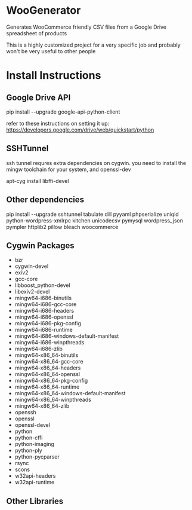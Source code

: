 # WooGenerator
Generates WooCommerce friendly CSV files from a Google Drive spreadsheet of products

This is a highly customized project for a very specific job and probably won't be very useful to other people

Install Instructions
====================

Google Drive API
----------------

pip install --upgrade google-api-python-client

refer to these instructions on setting it up:
https://developers.google.com/drive/web/quickstart/python

SSHTunnel
---------

ssh tunnel requres extra dependencies on cygwin. you need to install the mingw toolchain for your system, and openssl-dev

apt-cyg install libffi-devel


Other dependencies
------------------

pip install --upgrade sshtunnel tabulate dill pyyaml phpserialize uniqid python-wordpress-xmlrpc kitchen unicodecsv pymysql wordpress_json pympler httplib2 pillow bleach woocommerce

Cygwin Packages
---------------
 - bzr
 - cygwin-devel
 - exiv2
 - gcc-core
 - libboost_python-devel
 - libexiv2-devel
 - mingw64-i686-binutils
 - mingw64-i686-gcc-core
 - mingw64-i686-headers
 - mingw64-i686-openssl
 - mingw64-i686-pkg-config
 - mingw64-i686-runtime
 - mingw64-i686-windows-default-manifest
 - mingw64-i686-winpthreads
 - mingw64-i686-zlib
 - mingw64-x86_64-binutils
 - mingw64-x86_64-gcc-core
 - mingw64-x86_64-headers
 - mingw64-x86_64-openssl
 - mingw64-x86_64-pkg-config
 - mingw64-x86_64-runtime
 - mingw64-x86_64-windows-default-manifest
 - mingw64-x86_64-winpthreads
 - mingw64-x86_64-zlib
 - openssh
 - openssl
 - openssl-devel
 - python
 - python-cffi
 - python-imaging
 - python-ply
 - python-pycparser
 - rsync
 - scons
 - w32api-headers
 - w32api-runtime

 Other Libraries
 ---------------
